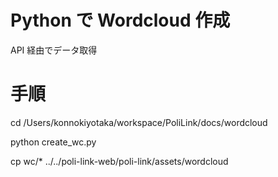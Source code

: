 # Python で Wordcloud 作成

API 経由でデータ取得


# 手順

cd /Users/konnokiyotaka/workspace/PoliLink/docs/wordcloud

python create_wc.py

cp wc/* ../../poli-link-web/poli-link/assets/wordcloud